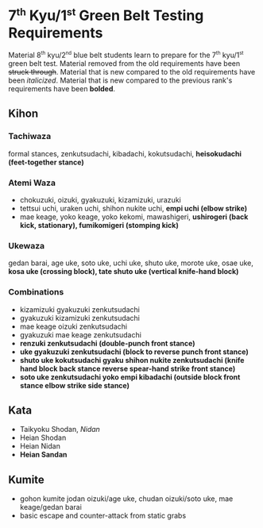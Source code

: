 <!-- markdownlint-disable no-inline-html -->
# 7<sup><small>th</small></sup> Kyu/1<sup><small>st</small></sup> Green Belt Testing Requirements

Material 8<sup><small>th</small></sup> kyu/2<sup><small>nd</small></sup> blue belt students learn to prepare for
the 7<sup><small>th</small></sup> kyu/1<sup><small>st</small></sup> green belt test.
Material removed from the old requirements have been ~~struck through~~.
Material that is new compared to the old requirements have been *italicized*.
Material that is new compared to the previous rank's requirements have been **bolded**.

## Kihon

### Tachiwaza

formal stances, zenkutsudachi, kibadachi, kokutsudachi, **heisokudachi (feet-together stance)**

### Atemi Waza

* chokuzuki, oizuki, gyakuzuki, kizamizuki, urazuki
* tettsui uchi, uraken uchi, shihon nukite uchi, **empi uchi (elbow strike)**
* mae keage, yoko keage, yoko kekomi, mawashigeri, **ushirogeri (back kick, stationary), fumikomigeri (stomping kick)**

### Ukewaza

gedan barai, age uke, soto uke, uchi uke, shuto uke, morote uke, osae uke, **kosa uke (crossing block), tate shuto uke (vertical knife-hand block)**

### Combinations

* kizamizuki gyakuzuki zenkutsudachi
* gyakuzuki kizamizuki zenkutsudachi
* mae keage oizuki zenkutsudachi
* gyakuzuki mae keage zenkutsudachi
* **renzuki zenkutsudachi (double-punch front stance)**
* **uke gyakuzuki zenkutsudachi (block to reverse punch front stance)**
* **shuto uke kokutsudachi gyaku shihon nukite zenkutsudachi (knife hand block back stance reverse spear-hand strike front stance)**
* **soto uke zenkutsudachi yoko empi kibadachi (outside block front stance elbow strike side stance)**

## Kata

* Taikyoku Shodan, *Nidan*
* Heian Shodan
* Heian Nidan
* **Heian Sandan**

## Kumite

* gohon kumite jodan oizuki/age uke, chudan oizuki/soto uke, mae keage/gedan barai
* basic escape and counter-attack from static grabs
